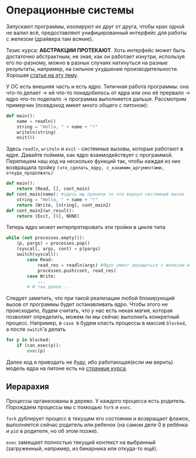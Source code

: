 # Операционные системы

Запускают программы, изолируют их друг от друга, чтобы крах одной не валил всё,
предоставляют унифицированный интерфейс для работы с железом (драйвера там всякие).

Тезис курса: **АБСТРАКЦИИ ПРОТЕКАЮТ**.
Хоть интерфейс может быть достаточно абстрактным, не зная, как он работает изнутри, используя
его по-разному, можно в разных случаях наткнуться на разные результаты, например, на сильное ухудшение производительности.
Хорошая [статья на эту тему](http://russian.joelonsoftware.com/Articles/LeakyAbstractions.html).

У ОС есть внешняя часть и есть *ядро*. Типичная работа программы: она что-то делает -> ей что-то понадобилось от ядра или оно её прервало ->
ядро что-то поделало -> программа выполняется дальше. 
Рассмотрим примерчик (псевдокод имеет много общего с питоном):

```python
def main():
    name = readln()
    string = "Hello, " + name + "!"
    writeln(string)
    exit(0)
```

Здесь `readln`, `writeln` и `exit` - системные вызовы, которые работают в ядре. 
Давайте поймем, как ядро взаимодействует с программой. Перепишем наш код на несколько функций так, чтобы каждая из них
возвращала тройку `(что_сделать_ядру, с_какимим_аргументами, откуда_продолжать)`

```python
def main():
    return (Read, [], cont_main)
def cont_main(name): #здесь мы приняли то что вернул системный вызов
    string = "Hello, " + name + "!"
    return (Write, [string], cont_main2)
def cont_main2(wr_result): 
    return (Exit, [0], NONE)
```

Теперь ядро может интерпретировать эти тройки в цикле типа

```python
while (not processes.empty()):
    (p, pargs) = processes.pop()
    (syscall, args, cont) = p(pargs)
    switch(syscall):
        case Read:
            read_res = readln(args) #Ядро умеет обращаться с железом и читать из него
            processes.push(cont, read_res)
        case Write:
            ...
        # И так далее...
```

Следует заметить, что при такой реализации любой блокирующий вызов от программы будет останавливать ядро.
Чтобы этого не происходило, будем считать, что у нас есть некая *магия*, которая позволяет определить, 
можем ли мы сейчас выполнить конкретный процесс. Например, в `case N` будем класть процессы в массив `blocked`,
а после `switch`'a делать

```python
for p in blocked:
    if (can_exec(p)):
        exec(p)
```

Далее код я приводить не буду, ибо работающая(если им верить) модель ядра на питоне есть 
на [странице курса](http://neerc.ifmo.ru/~os/static/model.py). 

## Иерарахия

Процессы организованы в дерево. У каждого процесса есть родитель. 
Порождаем процессы мы с помощью `fork` и `exec`.

`fork` дублирует процесс в текущем его состоянии и возвращает флажок, выполняется сейчас родитель или ребенок
(на самом деле 0 в ребёнка и `pid` в родителя, но об этом позже).

`exec` замещает полностью текущий контекст на выбранный (загруженный, например, из бинарника или откуда-то ещё).